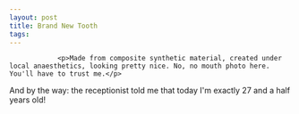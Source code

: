 ```yaml
---
layout: post
title: Brand New Tooth
tags:
---
```



                <p>Made from composite synthetic material, created under local anaesthetics, looking pretty nice. No, no mouth photo here. You'll have to trust me.</p>
<p>And by the way: the receptionist told me that today I'm exactly 27 and a half years old!</p>

